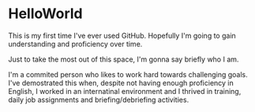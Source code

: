 # HelloWorld

This is my first time I've ever used GitHub.
Hopefully I'm going to gain understanding and proficiency over time.

Just to take the most out of this space, I'm gonna say briefly who I am.

I'm a commited person who likes to work hard towards challenging goals. I've demostrated this when, despite not having enough proficiency in English, I worked in an internatinal environment and I thrived in training, daily job assignments and briefing/debriefing activities.
